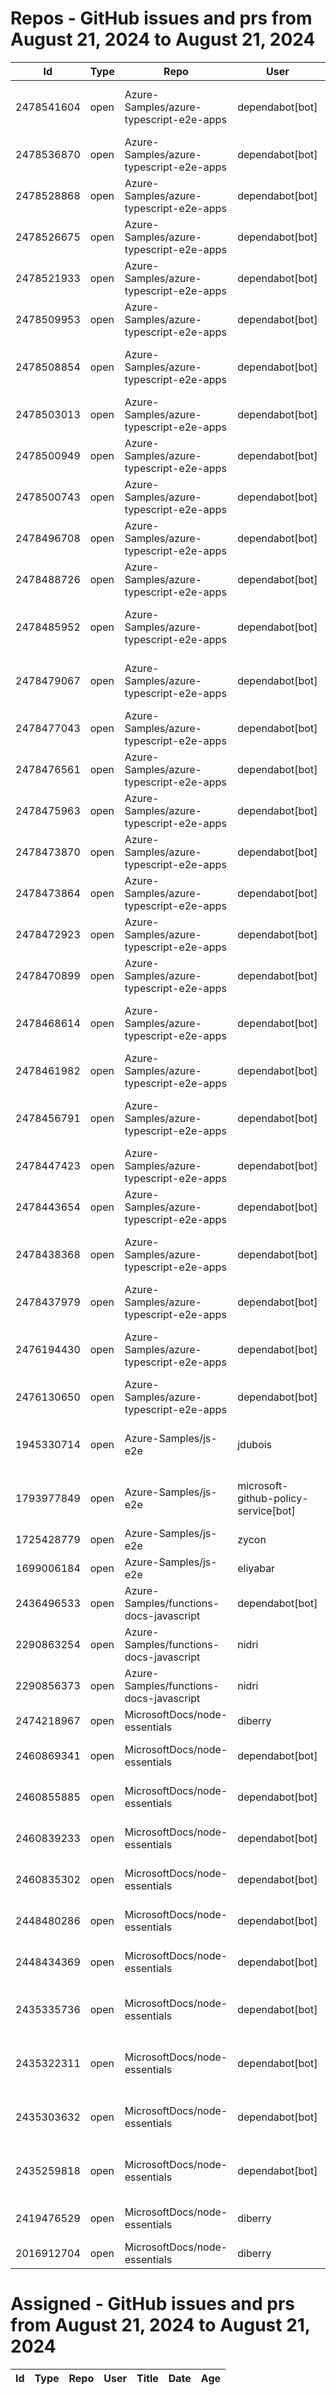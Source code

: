 # Repos - GitHub issues and prs from August 21, 2024 to August 21, 2024
|Id|Type|Repo|User|Title|Date|Age|
|--|--|--|--|--|--|--|
|2478541604|open|Azure-Samples/azure-typescript-e2e-apps|dependabot[bot]| [Bump @types/node from 18.16.19 to 22.5.0 in /api-functions-v4-typescript-original](https://api.github.com/repos/Azure-Samples/azure-typescript-e2e-apps/issues/523)|2024-08-21T17:02:33Z|0|
|2478536870|open|Azure-Samples/azure-typescript-e2e-apps|dependabot[bot]| [Bump @types/node from 20.16.1 to 22.5.0 in /lib-util](https://api.github.com/repos/Azure-Samples/azure-typescript-e2e-apps/issues/522)|2024-08-21T17:00:19Z|0|
|2478528868|open|Azure-Samples/azure-typescript-e2e-apps|dependabot[bot]| [Bump @types/node from 18.19.45 to 22.5.0 in /api](https://api.github.com/repos/Azure-Samples/azure-typescript-e2e-apps/issues/521)|2024-08-21T16:56:28Z|0|
|2478526675|open|Azure-Samples/azure-typescript-e2e-apps|dependabot[bot]| [Bump @types/node from 20.16.1 to 22.5.0 in /lib-openai](https://api.github.com/repos/Azure-Samples/azure-typescript-e2e-apps/issues/520)|2024-08-21T16:55:30Z|0|
|2478521933|open|Azure-Samples/azure-typescript-e2e-apps|dependabot[bot]| [Bump @types/node from 20.16.1 to 22.5.0 in /lib-storage](https://api.github.com/repos/Azure-Samples/azure-typescript-e2e-apps/issues/519)|2024-08-21T16:53:25Z|0|
|2478509953|open|Azure-Samples/azure-typescript-e2e-apps|dependabot[bot]| [Bump @types/node from 18.19.45 to 22.5.0 in /api-functions-v4-triggers](https://api.github.com/repos/Azure-Samples/azure-typescript-e2e-apps/issues/518)|2024-08-21T16:48:01Z|0|
|2478508854|open|Azure-Samples/azure-typescript-e2e-apps|dependabot[bot]| [Bump @types/node from 16.18.105 to 22.5.0 in /api-functions-v4-cosmos-db-no-sql](https://api.github.com/repos/Azure-Samples/azure-typescript-e2e-apps/issues/517)|2024-08-21T16:47:29Z|0|
|2478503013|open|Azure-Samples/azure-typescript-e2e-apps|dependabot[bot]| [Bump @types/node from 18.19.45 to 22.5.0 in /app-react-vite](https://api.github.com/repos/Azure-Samples/azure-typescript-e2e-apps/issues/516)|2024-08-21T16:44:29Z|0|
|2478500949|open|Azure-Samples/azure-typescript-e2e-apps|dependabot[bot]| [Bump @types/node from 20.16.1 to 22.5.0 in /lib-azure-sql](https://api.github.com/repos/Azure-Samples/azure-typescript-e2e-apps/issues/515)|2024-08-21T16:43:20Z|0|
|2478500743|open|Azure-Samples/azure-typescript-e2e-apps|dependabot[bot]| [Bump @types/node from 18.19.45 to 22.5.0 in /api-functions-v4-upload-file](https://api.github.com/repos/Azure-Samples/azure-typescript-e2e-apps/issues/514)|2024-08-21T16:43:13Z|0|
|2478496708|open|Azure-Samples/azure-typescript-e2e-apps|dependabot[bot]| [Bump @types/node from 14.18.63 to 22.5.0 in /api-functions-v3-upload-file](https://api.github.com/repos/Azure-Samples/azure-typescript-e2e-apps/issues/513)|2024-08-21T16:40:55Z|0|
|2478488726|open|Azure-Samples/azure-typescript-e2e-apps|dependabot[bot]| [Bump @types/node from 16.18.105 to 22.5.0 in /api-functions-v3](https://api.github.com/repos/Azure-Samples/azure-typescript-e2e-apps/issues/512)|2024-08-21T16:36:39Z|0|
|2478485952|open|Azure-Samples/azure-typescript-e2e-apps|dependabot[bot]| [Bump @types/node from 18.15.10 to 22.5.0 in /api-functions-v4-azure-resource-management](https://api.github.com/repos/Azure-Samples/azure-typescript-e2e-apps/issues/511)|2024-08-21T16:35:12Z|0|
|2478479067|open|Azure-Samples/azure-typescript-e2e-apps|dependabot[bot]| [Bump @types/node from 18.19.45 to 22.5.0 in /api-functions-v4-upload-file-by-trigger](https://api.github.com/repos/Azure-Samples/azure-typescript-e2e-apps/issues/510)|2024-08-21T16:31:53Z|0|
|2478477043|open|Azure-Samples/azure-typescript-e2e-apps|dependabot[bot]| [Bump @types/node from 18.19.45 to 22.5.0 in /api-inmemory](https://api.github.com/repos/Azure-Samples/azure-typescript-e2e-apps/issues/509)|2024-08-21T16:31:00Z|0|
|2478476561|open|Azure-Samples/azure-typescript-e2e-apps|dependabot[bot]| [Bump @types/node from 18.19.45 to 22.5.0 in /azure-upload-file-to-storage/api](https://api.github.com/repos/Azure-Samples/azure-typescript-e2e-apps/issues/508)|2024-08-21T16:30:47Z|0|
|2478475963|open|Azure-Samples/azure-typescript-e2e-apps|dependabot[bot]| [Bump @types/node from 20.16.1 to 22.5.0](https://api.github.com/repos/Azure-Samples/azure-typescript-e2e-apps/issues/507)|2024-08-21T16:30:28Z|0|
|2478473870|open|Azure-Samples/azure-typescript-e2e-apps|dependabot[bot]| [Bump @types/node from 18.19.45 to 22.5.0 in /api-functions-v4](https://api.github.com/repos/Azure-Samples/azure-typescript-e2e-apps/issues/506)|2024-08-21T16:29:27Z|0|
|2478473864|open|Azure-Samples/azure-typescript-e2e-apps|dependabot[bot]| [Bump @types/node from 20.16.1 to 22.5.0 in /quickstarts/service-bus/ts](https://api.github.com/repos/Azure-Samples/azure-typescript-e2e-apps/issues/505)|2024-08-21T16:29:27Z|0|
|2478472923|open|Azure-Samples/azure-typescript-e2e-apps|dependabot[bot]| [Bump @types/node from 16.18.105 to 22.5.0 in /api-functions-v3-mongoose](https://api.github.com/repos/Azure-Samples/azure-typescript-e2e-apps/issues/504)|2024-08-21T16:29:03Z|0|
|2478470899|open|Azure-Samples/azure-typescript-e2e-apps|dependabot[bot]| [Bump @types/node from 20.16.1 to 22.5.0 in /lib](https://api.github.com/repos/Azure-Samples/azure-typescript-e2e-apps/issues/503)|2024-08-21T16:28:14Z|0|
|2478468614|open|Azure-Samples/azure-typescript-e2e-apps|dependabot[bot]| [Bump @types/node from 18.19.45 to 22.5.0 in /api-expressjs-openapi-inmemory](https://api.github.com/repos/Azure-Samples/azure-typescript-e2e-apps/issues/502)|2024-08-21T16:27:10Z|0|
|2478461982|open|Azure-Samples/azure-typescript-e2e-apps|dependabot[bot]| [Bump @types/node from 18.19.45 to 22.5.0 in /app-react-vite-openai-chat](https://api.github.com/repos/Azure-Samples/azure-typescript-e2e-apps/issues/501)|2024-08-21T16:23:56Z|0|
|2478456791|open|Azure-Samples/azure-typescript-e2e-apps|dependabot[bot]| [Bump @types/node from 18.19.45 to 22.5.0 in /api-function-v4-mongodb-mongo](https://api.github.com/repos/Azure-Samples/azure-typescript-e2e-apps/issues/500)|2024-08-21T16:21:34Z|0|
|2478447423|open|Azure-Samples/azure-typescript-e2e-apps|dependabot[bot]| [Bump @types/node from 16.18.105 to 22.5.0 in /api-functions-v4-mongoose](https://api.github.com/repos/Azure-Samples/azure-typescript-e2e-apps/issues/499)|2024-08-21T16:16:59Z|0|
|2478443654|open|Azure-Samples/azure-typescript-e2e-apps|dependabot[bot]| [Bump @types/node from 18.19.45 to 22.5.0 in /api-expressjs-openapi-azuresql](https://api.github.com/repos/Azure-Samples/azure-typescript-e2e-apps/issues/498)|2024-08-21T16:14:58Z|0|
|2478438368|open|Azure-Samples/azure-typescript-e2e-apps|dependabot[bot]| [Bump @types/node from 20.16.1 to 22.5.0 in /quickstarts/azure-openai-assistants/ts](https://api.github.com/repos/Azure-Samples/azure-typescript-e2e-apps/issues/497)|2024-08-21T16:12:13Z|0|
|2478437979|open|Azure-Samples/azure-typescript-e2e-apps|dependabot[bot]| [Bump @types/node from 20.16.1 to 22.5.0 in /sdk-azure-openai](https://api.github.com/repos/Azure-Samples/azure-typescript-e2e-apps/issues/496)|2024-08-21T16:12:02Z|0|
|2476194430|open|Azure-Samples/azure-typescript-e2e-apps|dependabot[bot]| [Bump @typescript-eslint/parser from 5.62.0 to 8.2.0 in /quickstarts/service-bus/ts](https://api.github.com/repos/Azure-Samples/azure-typescript-e2e-apps/issues/495)|2024-08-20T17:41:45Z|1|
|2476130650|open|Azure-Samples/azure-typescript-e2e-apps|dependabot[bot]| [Bump @typescript-eslint/eslint-plugin from 5.62.0 to 8.2.0](https://api.github.com/repos/Azure-Samples/azure-typescript-e2e-apps/issues/494)|2024-08-20T17:02:52Z|1|
|1945330714|open|Azure-Samples/js-e2e|jdubois| [This repo doesn't meet the "durable ownership minimums" for Microsoft compliance](https://api.github.com/repos/Azure-Samples/js-e2e/issues/55)|2023-10-16T14:19:48Z|310|
|1793977849|open|Azure-Samples/js-e2e|microsoft-github-policy-service[bot]| [FabricBot: Onboarding to GitOps.ResourceManagement because of FabricBot decommissioning](https://api.github.com/repos/Azure-Samples/js-e2e/issues/54)|2023-07-07T18:01:49Z|411|
|1725428779|open|Azure-Samples/js-e2e|zycon| [Method changed to beginStart](https://api.github.com/repos/Azure-Samples/js-e2e/issues/53)|2023-05-25T09:20:31Z|454|
|1699006184|open|Azure-Samples/js-e2e|eliyabar| [Update create-vm.js](https://api.github.com/repos/Azure-Samples/js-e2e/issues/52)|2023-05-07T10:47:32Z|472|
|2436496533|open|Azure-Samples/functions-docs-javascript|dependabot[bot]| [Bump fast-xml-parser from 4.3.6 to 4.4.1 in /setup/storage-table-setup](https://api.github.com/repos/Azure-Samples/functions-docs-javascript/issues/10)|2024-07-29T22:27:36Z|23|
|2290863254|open|Azure-Samples/functions-docs-javascript|nidri| [Update README.md to update references to http triggers](https://api.github.com/repos/Azure-Samples/functions-docs-javascript/issues/9)|2024-05-11T11:56:21Z|102|
|2290856373|open|Azure-Samples/functions-docs-javascript|nidri| [Update httpTriggerRoute.js to use 'context' instead of 'console' for …](https://api.github.com/repos/Azure-Samples/functions-docs-javascript/issues/8)|2024-05-11T11:47:20Z|102|
|2474218967|open|MicrosoftDocs/node-essentials|diberry| [Unit testing with mocks](https://api.github.com/repos/MicrosoftDocs/node-essentials/issues/163)|2024-08-19T21:14:51Z|2|
|2460869341|open|MicrosoftDocs/node-essentials|dependabot[bot]| [chore(deps-dev): bump eslint from 8.57.0 to 9.9.0 in /nodejs-http](https://api.github.com/repos/MicrosoftDocs/node-essentials/issues/162)|2024-08-12T12:30:53Z|9|
|2460855885|open|MicrosoftDocs/node-essentials|dependabot[bot]| [chore(deps-dev): bump eslint from 8.57.0 to 9.9.0 in /nodejs-files](https://api.github.com/repos/MicrosoftDocs/node-essentials/issues/161)|2024-08-12T12:24:57Z|9|
|2460839233|open|MicrosoftDocs/node-essentials|dependabot[bot]| [chore(deps-dev): bump eslint from 8.57.0 to 9.9.0 in /nodejs-intro](https://api.github.com/repos/MicrosoftDocs/node-essentials/issues/160)|2024-08-12T12:16:57Z|9|
|2460835302|open|MicrosoftDocs/node-essentials|dependabot[bot]| [chore(deps-dev): bump eslint from 9.6.0 to 9.9.0 in /nodejs-debug](https://api.github.com/repos/MicrosoftDocs/node-essentials/issues/159)|2024-08-12T12:15:11Z|9|
|2448480286|open|MicrosoftDocs/node-essentials|dependabot[bot]| [chore(deps-dev): bump husky from 9.0.10 to 9.1.4 in /nodejs-http](https://api.github.com/repos/MicrosoftDocs/node-essentials/issues/158)|2024-08-05T12:50:36Z|16|
|2448434369|open|MicrosoftDocs/node-essentials|dependabot[bot]| [chore(deps-dev): bump husky from 9.0.10 to 9.1.4 in /nodejs-files](https://api.github.com/repos/MicrosoftDocs/node-essentials/issues/157)|2024-08-05T12:28:43Z|16|
|2435335736|open|MicrosoftDocs/node-essentials|dependabot[bot]| [chore(deps-dev): bump @babel/eslint-parser from 7.24.1 to 7.25.1 in /nodejs-files](https://api.github.com/repos/MicrosoftDocs/node-essentials/issues/154)|2024-07-29T12:51:44Z|23|
|2435322311|open|MicrosoftDocs/node-essentials|dependabot[bot]| [chore(deps-dev): bump @babel/eslint-parser from 7.24.1 to 7.25.1 in /nodejs-intro](https://api.github.com/repos/MicrosoftDocs/node-essentials/issues/152)|2024-07-29T12:45:22Z|23|
|2435303632|open|MicrosoftDocs/node-essentials|dependabot[bot]| [chore(deps-dev): bump @babel/eslint-parser from 7.24.1 to 7.25.1 in /nodejs-debug](https://api.github.com/repos/MicrosoftDocs/node-essentials/issues/150)|2024-07-29T12:36:24Z|23|
|2435259818|open|MicrosoftDocs/node-essentials|dependabot[bot]| [chore(deps-dev): bump @babel/eslint-parser from 7.24.1 to 7.25.1 in /nodejs-http](https://api.github.com/repos/MicrosoftDocs/node-essentials/issues/147)|2024-07-29T12:16:13Z|23|
|2419476529|open|MicrosoftDocs/node-essentials|diberry| [Dependencies module - updates based on security work.](https://api.github.com/repos/MicrosoftDocs/node-essentials/issues/144)|2024-07-19T17:31:36Z|33|
|2016912704|open|MicrosoftDocs/node-essentials|diberry| [Best practice for updates](https://api.github.com/repos/MicrosoftDocs/node-essentials/issues/47)|2023-11-29T15:58:58Z|266|
# Assigned - GitHub issues and prs from August 21, 2024 to August 21, 2024
|Id|Type|Repo|User|Title|Date|Age|
|--|--|--|--|--|--|--|
